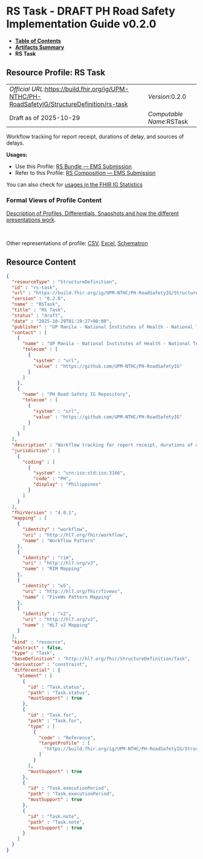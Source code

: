 # RS Task - DRAFT PH Road Safety Implementation Guide v0.2.0

* [**Table of Contents**](toc.md)
* [**Artifacts Summary**](artifacts.md)
* **RS Task**

## Resource Profile: RS Task 

| | |
| :--- | :--- |
| *Official URL*:https://build.fhir.org/ig/UPM-NTHC/PH-RoadSafetyIG/StructureDefinition/rs-task | *Version*:0.2.0 |
| Draft as of 2025-10-29 | *Computable Name*:RSTask |

 
Workflow tracking for report receipt, durations of delay, and sources of delays. 

**Usages:**

* Use this Profile: [RS Bundle — EMS Submission](StructureDefinition-rs-bundle-ems.md)
* Refer to this Profile: [RS Composition — EMS Submission](StructureDefinition-rs-composition-ems.md)

You can also check for [usages in the FHIR IG Statistics](https://packages2.fhir.org/xig/example.fhir.ph.roadsafety|current/StructureDefinition/rs-task)

### Formal Views of Profile Content

 [Description of Profiles, Differentials, Snapshots and how the different presentations work](http://build.fhir.org/ig/FHIR/ig-guidance/readingIgs.html#structure-definitions). 

 

Other representations of profile: [CSV](StructureDefinition-rs-task.csv), [Excel](StructureDefinition-rs-task.xlsx), [Schematron](StructureDefinition-rs-task.sch) 



## Resource Content

```json
{
  "resourceType" : "StructureDefinition",
  "id" : "rs-task",
  "url" : "https://build.fhir.org/ig/UPM-NTHC/PH-RoadSafetyIG/StructureDefinition/rs-task",
  "version" : "0.2.0",
  "name" : "RSTask",
  "title" : "RS Task",
  "status" : "draft",
  "date" : "2025-10-29T01:19:27+00:00",
  "publisher" : "UP Manila - National Institutes of Health - National Telehealth Center",
  "contact" : [
    {
      "name" : "UP Manila - National Institutes of Health - National Telehealth Center",
      "telecom" : [
        {
          "system" : "url",
          "value" : "https://github.com/UPM-NTHC/PH-RoadSafetyIG"
        }
      ]
    },
    {
      "name" : "PH Road Safety IG Repository",
      "telecom" : [
        {
          "system" : "url",
          "value" : "https://github.com/UPM-NTHC/PH-RoadSafetyIG"
        }
      ]
    }
  ],
  "description" : "Workflow tracking for report receipt, durations of delay, and sources of delays.",
  "jurisdiction" : [
    {
      "coding" : [
        {
          "system" : "urn:iso:std:iso:3166",
          "code" : "PH",
          "display" : "Philippines"
        }
      ]
    }
  ],
  "fhirVersion" : "4.0.1",
  "mapping" : [
    {
      "identity" : "workflow",
      "uri" : "http://hl7.org/fhir/workflow",
      "name" : "Workflow Pattern"
    },
    {
      "identity" : "rim",
      "uri" : "http://hl7.org/v3",
      "name" : "RIM Mapping"
    },
    {
      "identity" : "w5",
      "uri" : "http://hl7.org/fhir/fivews",
      "name" : "FiveWs Pattern Mapping"
    },
    {
      "identity" : "v2",
      "uri" : "http://hl7.org/v2",
      "name" : "HL7 v2 Mapping"
    }
  ],
  "kind" : "resource",
  "abstract" : false,
  "type" : "Task",
  "baseDefinition" : "http://hl7.org/fhir/StructureDefinition/Task",
  "derivation" : "constraint",
  "differential" : {
    "element" : [
      {
        "id" : "Task.status",
        "path" : "Task.status",
        "mustSupport" : true
      },
      {
        "id" : "Task.for",
        "path" : "Task.for",
        "type" : [
          {
            "code" : "Reference",
            "targetProfile" : [
              "https://build.fhir.org/ig/UPM-NTHC/PH-RoadSafetyIG/StructureDefinition/rs-patient"
            ]
          }
        ],
        "mustSupport" : true
      },
      {
        "id" : "Task.executionPeriod",
        "path" : "Task.executionPeriod",
        "mustSupport" : true
      },
      {
        "id" : "Task.note",
        "path" : "Task.note",
        "mustSupport" : true
      }
    ]
  }
}

```
